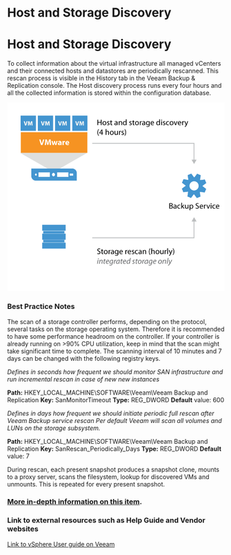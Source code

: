 Host and Storage Discovery
==========================
# **Host and Storage Discovery**

To collect information about the virtual infrastructure all managed vCenters and their connected hosts and datastores are periodically rescanned. This rescan process is visible in the History tab in the Veeam Backup & Replication console. The Host discovery process runs every four hours and all the collected information is stored within the configuration database.


![Host and storage discovery](../Pictures/backup_server_data_flow_1.png)

### Best Practice Notes

The scan of a storage controller performs, depending on the protocol, several tasks on the storage operating system. Therefore it is recommended to have some performance headroom on the controller. If your controller is already running on >90% CPU utilization, keep in mind that the scan might take significant time to complete.
The scanning interval of 10 minutes and 7 days can be changed with the following registry keys.

*Defines in seconds how frequent we should monitor SAN infrastructure and run incremental rescan in case of new new instances*

**Path:** HKEY_LOCAL_MACHINE\SOFTWARE\Veeam\Veeam Backup and Replication
**Key:** SanMonitorTimeout
**Type:** REG_DWORD
**Default** value: 600

*Defines in days how frequent we should initiate periodic full rescan after Veeam Backup service rescan Per default Veeam will scan all volumes and LUNs on the storage subsystem.*

**Path:** HKEY_LOCAL_MACHINE\SOFTWARE\Veeam\Veeam Backup and Replication
**Key:** SanRescan_Periodically_Days
**Type:** REG_DWORD
**Default** value: 7


 During rescan, each present snapshot produces a snapshot clone, mounts to a proxy server, scans the filesystem, lookup for discovered VMs and unmounts. This is repeated for every present snapshot.

### [More in-depth information on this item](../Section_2/More_information_on_Host_and_Storage_Discovery.md).



### Link to external resources such as Help Guide and Vendor websites

[Link to vSphere User guide on Veeam ](https://helpcenter.veeam.com/docs/backup/vsphere/storage_rescan.html?ver=95u4)
